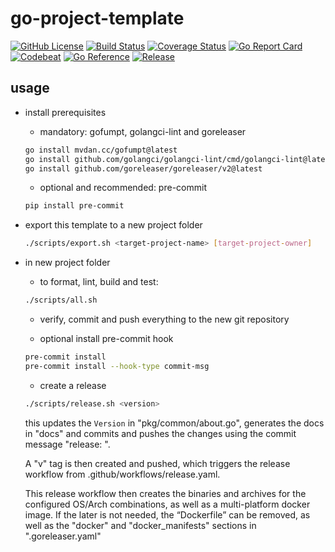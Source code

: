 # go-project-template

[![GitHub License](https://img.shields.io/github/license/gms1/go-project-template)](https://raw.githubusercontent.com/gms1/go-project-template/refs/heads/main/LICENSE)
[![Build Status](https://github.com/gms1/go-project-template/actions/workflows/build.yaml/badge.svg)](https://github.com/gms1/go-project-template/actions/workflows/build.yaml)
[![Coverage Status](https://codecov.io/gh/gms1/go-project-template/branch/main/graph/badge.svg)](https://codecov.io/gh/gms1/go-project-template)
[![Go Report Card](https://goreportcard.com/badge/github.com/gms1/go-project-template)](https://goreportcard.com/report/github.com/gms1/go-project-template)
[![Codebeat](https://codebeat.co/badges/428d115f-b017-40c4-b0d8-e1c10725056f)](https://codebeat.co/projects/github-com-gms1-go-project-template-main)
[![Go Reference](https://pkg.go.dev/badge/github.com/gms1/go-project-template?status.svg)](https://pkg.go.dev/github.com/gms1/go-project-template?tab=doc)
[![Release](https://img.shields.io/github/release/gms1/go-project-template.svg?style=flat-square)](https://github.com/gms1/go-project-template/releases)

## usage

- install prerequisites

  - mandatory: gofumpt, golangci-lint and goreleaser

  ```bash
  go install mvdan.cc/gofumpt@latest
  go install github.com/golangci/golangci-lint/cmd/golangci-lint@latest
  go install github.com/goreleaser/goreleaser/v2@latest
  ```

  - optional and recommended: pre-commit

  ```bash
  pip install pre-commit
  ```

- export this template to a new project folder

  ```bash
  ./scripts/export.sh <target-project-name> [target-project-owner]
  ```

- in new project folder

  - to format, lint, build and test:

  ```bash
  ./scripts/all.sh
  ```

  - verify, commit and push everything to the new git repository

  - optional install pre-commit hook

  ```bash
  pre-commit install
  pre-commit install --hook-type commit-msg
  ```

  - create a release

  ```bash
  ./scripts/release.sh <version>
  ```

  this updates the `Version` in "pkg/common/about.go", generates the docs in "docs" and commits and pushes the changes using the commit message "release: <version>".

  A "v<version>" tag is then created and pushed, which triggers the release workflow from .github/workflows/release.yaml.

  This release workflow then creates the binaries and archives for the configured OS/Arch combinations, as well as a multi-platform docker image. If the later is not needed, the “Dockerfile” can be removed, as well as the "docker" and "docker_manifests" sections in ".goreleaser.yaml"
